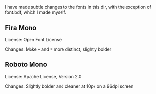 I have made subtle changes to the fonts in this dir, with the exception of
font.bdf, which I made myself.

## Fira Mono

License: Open Font License

Changes: Make `+` and `*` more distinct, slightly bolder

## Roboto Mono

License: Apache License, Version 2.0

Changes: Slightly bolder and cleaner at 10px on a 96dpi screen

